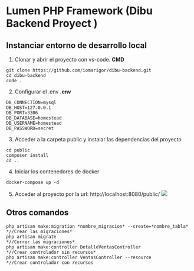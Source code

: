 # Lumen PHP Framework (Dibu Backend Proyect )

## Instanciar entorno de desarrollo local

1.  Clonar y abrir el proyecto con vs-code.
    **CMD**

```
git clone https://github.com/iomarigor/dibu-backend.git
cd dibu-backend
code .
```

2. Configurar el .env
   **.env**

```
DB_CONNECTION=mysql
DB_HOST=127.0.0.1
DB_PORT=3306
DB_DATABASE=homestead
DB_USERNAME=homestead
DB_PASSWORD=secret
```

3. Acceder a la carpeta public y instalar las dependencias del proyecto

```
cd public
composer install
cd ..
```

4. Iniciar los contenedores de docker

```
docker-compose up -d
```

5. Acceder al proyecto por la url:
   http://localhost:8080/public/
   [![](https://i.ibb.co/r60d4Pn/Captura-de-pantalla-2023-07-22-231112.png)](https://i.ibb.co/r60d4Pn/Captura-de-pantalla-2023-07-22-231112.png)
## Otros comandos
```
php artisan make:migration *nombre_migracion* --create=*nombre_tabla* *//Crear las migraciones*
php artisan migrate                                                   *//Correr las migraciones*
php artisan make:controller DetalleVentasController                   *//Crear controlador sin recursos*
php artisan make:controller VentasController --resource               *//Crear controlador con recursos
```
